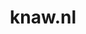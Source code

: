 ---
layout: post
title: "knaw.nl"
internal_url: "/dutchgov/knaw.nl.html"
subdomains_count: 1361
all_subdomains_count: 1926
urls_count: 243
ssl_rank: 0
http_rank: 36.753086419753
url_link: /data/knaw.nl/urls.txt
all_subdomains_link: /data/knaw.nl/all_subdomains.txt
subdomains_link: /data/knaw.nl/subdomains.txt
categories: dutchgov
---